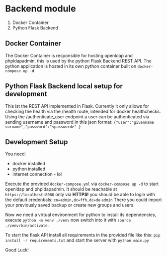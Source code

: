 # Backend module
1. Docker Container
2. Python Flask Backend

## Docker Container
The Docker Container is responsible for hosting openldap and phpldapadmin, this is used by the python Flask Backend REST API. 
The python application is hosted in its own python container built on `docker-compose up -d` 

## Python Flask Backend local setup for development
This ist the REST API implemented in Flask.
Currently it only allows for checking the health via the /health route, intended for docker healthchecks.
Using the /authenticate_user endpoint a user can be authenticated via sending username and password in this json format:
`{"user":"givenname surname","password":"<password>" }`


## Development Setup
You need:
- docker installed 
- python installed
- internet connection - lol

Execute the provided `docker-compose.yml` via `docker-compose up -d` to start openldap and phpldapadmin. 
It should be reachable at `https://localhost:8080` only via **HTTPS!**
you should be able to login with the default credentials:
`cn=admin,dc=ffh,dc=de`
`admin`
There you could import your previously saved backup or create new groups and users.

Now we need a virtual environment for python to install its dependencies, execute `python -m venv ./venv` now switch into it with `source ./venv/bin/activate`.

To start the flask API install all requirements in the provided file like this:
`pip install -r requirements.txt`
and start the server with `python main.py`

Good Luck!
